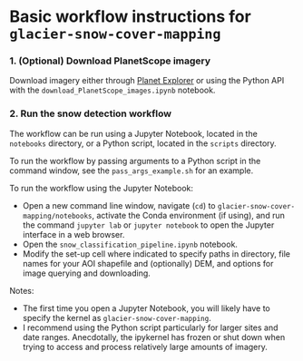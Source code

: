 # Basic workflow instructions for `glacier-snow-cover-mapping`

### 1. (Optional) Download PlanetScope imagery
Download imagery either through [Planet Explorer](planet.com/explorer) or using the Python API with the `download_PlanetScope_images.ipynb` notebook.

### 2. Run the snow detection workflow
The workflow can be run using a Jupyter Notebook, located in the `notebooks` directory, or a Python script, located in the `scripts` directory. 

To run the workflow by passing arguments to a Python script in the command window, see the `pass_args_example.sh` for an example. 

To run the workflow using the Jupyter Notebook:
- Open a new command line window, navigate (`cd`) to `glacier-snow-cover-mapping/notebooks`, activate the Conda environment (if using), and run the command `jupyter lab` or `jupyter notebook` to open the Jupyter interface in a web browser. 
- Open the `snow_classification_pipeline.ipynb` notebook.
- Modify the set-up cell where indicated to specify paths in directory, file names for your AOI shapefile and (optionally) DEM, and options for image querying and downloading.  

Notes:
- The first time you open a Jupyter Notebook, you will likely have to specify the kernel as `glacier-snow-cover-mapping`.
- I recommend using the Python script particularly for larger sites and date ranges. Anecdotally, the ipykernel has frozen or shut down when trying to access and process relatively large amounts of imagery.
